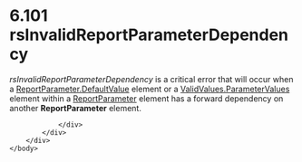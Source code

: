 <html dir="LTR" xmlns:mshelp="http://msdn.microsoft.com/mshelp" xmlns:ddue="http://ddue.schemas.microsoft.com/authoring/2003/5" xmlns:xlink="http://www.w3.org/1999/xlink" xmlns:tool="http://www.microsoft.com/tooltip">
    <head>
        <meta http-equiv="Content-Type" content="text/html; CHARSET=utf-8"></meta>
        <meta name="save" content="history"></meta>
        <title>6.101 rsInvalidReportParameterDependency</title>
        <xml>
            <mshelp:toctitle title="6.101 rsInvalidReportParameterDependency"></mshelp:toctitle>
            <mshelp:rltitle title="[MS-RDL]: rsInvalidReportParameterDependency"></mshelp:rltitle>
            <mshelp:keyword index="A" term="6008ba7c-0865-4c79-a39a-2b6e241c8eb9"></mshelp:keyword>
            <mshelp:attr name="DCSext.ContentType" value="open specification"></mshelp:attr>
            <mshelp:attr name="AssetID" value="6008ba7c-0865-4c79-a39a-2b6e241c8eb9"></mshelp:attr>
            <mshelp:attr name="TopicType" value="kbRef"></mshelp:attr>
            <mshelp:attr name="DCSext.Title" value="[MS-RDL]: rsInvalidReportParameterDependency" />
        </xml>
    </head>
    <body>
        <div id="header">
            <h1 class="heading">6.101 rsInvalidReportParameterDependency</h1>
        </div>
        <div id="mainSection">
            <div id="mainBody">
                <div id="allHistory" class="saveHistory"></div>
                <div id="sectionSection0" class="section" name="collapseableSection">
                    

<p><i>rsInvalidReportParameterDependency</i> is a critical
error that will occur when a <a href="8e66448d-9239-490c-8c81-5d4bce32e4d8.htm">ReportParameter.DefaultValue</a>
element or a <a href="c4eaa375-0403-4ab5-bd3d-f9fd818675f8.htm">ValidValues.ParameterValues</a>
element within a <a href="7c3f4c83-9172-48db-94c1-693295c5d623.htm">ReportParameter</a>
element has a forward dependency on another <b>ReportParameter</b> element.</p>


                </div>
            </div>
        </div>
    </body>
</html>